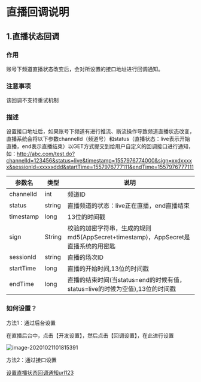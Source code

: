 # 直播回调说明

## 1.直播状态回调
### 作用
账号下频道直播状态改变后，会对所设置的接口地址进行回调通知。

### 注意事项

该回调不支持重试机制

### 描述

设置接口地址后，如果账号下频道有进行推流、断流操作导致频道直播状态改变，直播系统会将以下参数channelId（频道号）和status（直播状态：live表示开始直播，end表示直播结束）以GET方式提交到给用户自定义的回调接口进行通知，如：http://abc.com/test.do?channelId=123456&status=live&timestamp=1557976774000&sign=xxdxxxxx&sessionId=xxxxxddd&startTime=1557976777111&endTime=1557976777111

| 参数名    | 类型   | 说明                                                         |
| --------- | ------ | ------------------------------------------------------------ |
| channelId | int    | 频道ID                                                       |
| status    | string | 直播频道的状态：live正在直播，end直播结束                    |
| timestamp | long   | 13位的时间戳                                                 |
| sign      | String | 校验的加密字符串，生成的规则md5(AppSecret+timestamp)，AppSecret是直播系统的用密匙 |
| sessionId | string | 直播的场次ID                                                 |
| startTime | long   | 直播的开始时间,13位的时间戳                                  |
| endTime   | long   | 直播的结束时间(当status=end的时候有值，status=live的时候为空值),13位的时间戳 |

### 如何设置？

方法1：通过后台设置

在直播后台中，点击【开发设置】，然后点击【回调设置】，在此进行设置

![image-20201021101815391](C:\project\IdeaProject\polyv-java-sdk\DOC\live\img\image-20201021101815391.png)

方法2：通过接口设置

[设置直播状态回调通知url](  )<a href="channel/channelManager.md#streamCallback">123</a>